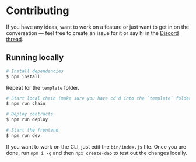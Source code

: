 # Contributing
If you have any ideas, want to work on a feature or just want to get in on the conversation — feel free to create an issue for it or say hi in the [Discord thread](https://discord.com/channels/883478451850473483/909505132033626112/910930908033454082).

## Running locally

```bash
# Install dependencies
$ npm install
```
Repeat for the `template` folder.

```bash
# Start local chain (make sure you have cd'd into the `template` folder)
$ npm run chain
```

```bash
# Deploy contracts
$ npm run deploy
```

```bash
# Start the frontend
$ npm run dev
```

If you want to work on the CLI, just edit the `bin/index.js` file. Once you are done, run `npm i -g` and then `npx create-dao` to test out the changes locally.
